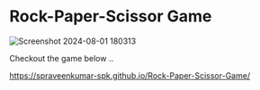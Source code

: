 # Rock-Paper-Scissor Game 

![Screenshot 2024-08-01 180313](https://github.com/user-attachments/assets/05296b78-94b9-4a8b-ad62-7b46b9565dd4)


Checkout the game below ..

https://spraveenkumar-spk.github.io/Rock-Paper-Scissor-Game/
